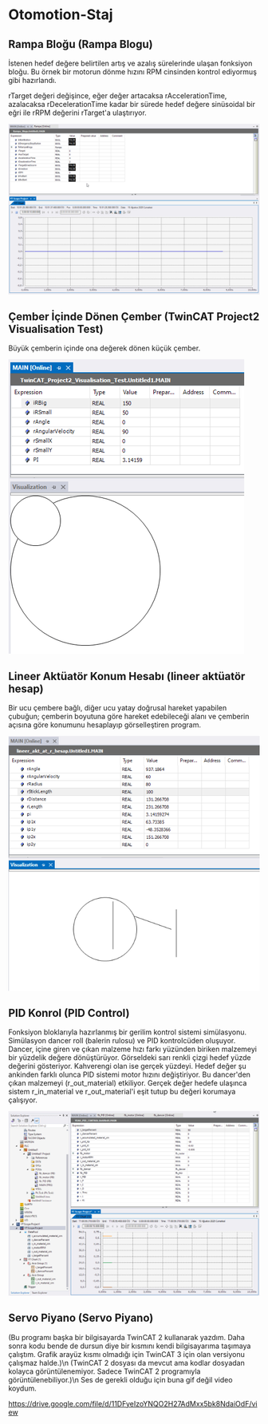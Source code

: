 # Otomotion-Staj
## Rampa Bloğu (Rampa Blogu)
İstenen hedef değere belirtilen artış ve azalış sürelerinde ulaşan fonksiyon bloğu.
Bu örnek bir motorun dönme hızını RPM cinsinden kontrol ediyormuş gibi hazırlandı.

rTarget değeri değişince, eğer değer artacaksa rAccelerationTime, azalacaksa rDecelerationTime kadar bir sürede hedef değere sinüsoidal bir eğri ile rRPM değerini rTarget'a ulaştırıyor.

![demo](https://github.com/DenizErdemAras/Otomotion-Staj/blob/a6707ab1886404050e4b50c0cfa450286d6df82f/Gif/rampa_blogu.gif)

## Çember İçinde Dönen Çember (TwinCAT Project2 Visualisation Test)
Büyük çemberin içinde ona değerek dönen küçük çember.

![demo](https://github.com/DenizErdemAras/Otomotion-Staj/blob/a001bf171f01b19173778c35d86e45ada6a33280/Gif/visualisation_test.gif)

## Lineer Aktüatör Konum Hesabı (lineer aktüatör hesap)
Bir ucu çembere bağlı, diğer ucu yatay doğrusal hareket yapabilen çubuğun; çemberin boyutuna göre hareket edebileceği alanı ve çemberin açısına göre konumunu hesaplayıp görselleştiren program.

![demo](https://github.com/DenizErdemAras/Otomotion-Staj/blob/a001bf171f01b19173778c35d86e45ada6a33280/Gif/lineer_aktutator_hesap.gif)

## PID Konrol (PID Control)
Fonksiyon bloklarıyla hazırlanmış bir gerilim kontrol sistemi simülasyonu.
Simülasyon dancer roll (balerin rulosu) ve PID kontrolcüden oluşuyor.
Dancer, içine giren ve çıkan malzeme hızı farkı yüzünden biriken malzemeyi bir yüzdelik değere dönüştürüyor.
Görseldeki sarı renkli çizgi hedef yüzde değerini gösteriyor. Kahverengi olan ise gerçek yüzdeyi.
Hedef değer şu ankinden farklı olunca PID sistemi motor hızını değiştiriyor. Bu dancer'den çıkan malzemeyi (r_out_material) etkiliyor.
Gerçek değer hedefe ulaşınca sistem r_in_material ve r_out_material'i eşit tutup bu değeri korumaya çalışıyor.

![demo](https://github.com/DenizErdemAras/Otomotion-Staj/blob/a001bf171f01b19173778c35d86e45ada6a33280/Gif/PID_dancer_visu.gif)

## Servo Piyano (Servo Piyano)
(Bu programı başka bir bilgisayarda TwinCAT 2 kullanarak yazdım. Daha sonra kodu bende de dursun diye bir kısmını kendi bilgisayarıma taşımaya çalıştım. Grafik arayüz kısmı olmadığı için TwinCAT 3 için olan versiyonu çalışmaz halde.)\n
(TwinCAT 2 dosyası da mevcut ama kodlar dosyadan kolayca görüntülenemiyor. Sadece TwinCAT 2 programıyla görüntülenebiliyor.)\n
Ses de gerekli olduğu için buna gif değil video koydum.

https://drive.google.com/file/d/11DFyeIzoYNQO2H27AdMxx5bk8NdaiOdF/view
